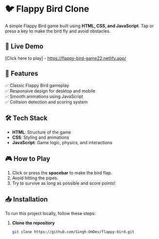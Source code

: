 # 🐦 Flappy Bird Clone

A simple Flappy Bird game built using **HTML, CSS, and JavaScript**. Tap or press a key to make the bird fly and avoid obstacles.

## 🚀 Live Demo
[Click here to play] - https://flappy-bird-game22.netlify.app/

## 📌 Features
✅ Classic Flappy Bird gameplay  
✅ Responsive design for desktop and mobile  
✅ Smooth animations using JavaScript  
✅ Collision detection and scoring system  

## 🛠️ Tech Stack
- **HTML**: Structure of the game  
- **CSS**: Styling and animations  
- **JavaScript**: Game logic, physics, and interactions  

## 🎮 How to Play
1. Click or press the **spacebar** to make the bird flap.  
2. Avoid hitting the pipes.  
3. Try to survive as long as possible and score points!  

## 📥 Installation
To run this project locally, follow these steps:

1. **Clone the repository**  
   ```bash
   git clone https://github.com/Singh-OmDev/flappy-bird.git
